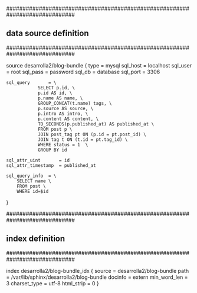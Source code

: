 #############################################################################
## data source definition
#############################################################################

source desarrolla2/blog-bundle
{
	type			= mysql
	sql_host		= localhost
	sql_user		= root
	sql_pass		= password
	sql_db			= database
	sql_port		= 3306

	sql_query		= \
                SELECT p.id, \
                p.id AS id, \
                p.name AS name, \
                GROUP_CONCAT(t.name) tags, \
                p.source AS source, \
                p.intro AS intro, \
                p.content AS content, \
                TO_SECONDS(p.published_at) AS published_at \
                FROM post p \
                JOIN post_tag pt ON (p.id = pt.post_id) \
                JOIN tag t ON (t.id = pt.tag_id) \
                WHERE status = 1  \
                GROUP BY id

	sql_attr_uint 		= id
	sql_attr_timestamp	= published_at

	sql_query_info	= \
		SELECT name \
		FROM post \
		WHERE id=$id


}


#############################################################################
## index definition
#############################################################################


index desarrolla2/blog-bundle_idx
{
	source			    = desarrolla2/blog-bundle
	path			    = /var/lib/sphinx/desarrolla2/blog-bundle
	docinfo			    = extern 
	min_word_len		= 3
	charset_type		= utf-8
	html_strip		    = 0
}
